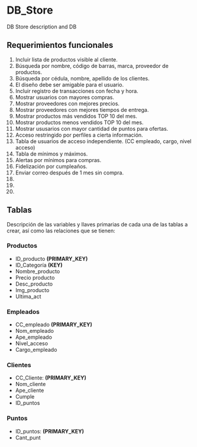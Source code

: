 # DB_Store
DB Store description and DB
## Requerimientos funcionales ##
1. Incluir lista de productos visible al cliente.
2. Búsqueda por nombre, código de barras, marca, proveedor de productos.
3. Búsqueda por cédula, nombre, apellido de los clientes.
4. El diseño debe ser amigable para el usuario.
5. Incluir registro de transacciones con fecha y hora.
6. Mostrar usuarios con mayores compras.
7. Mostrar proveedores con mejores precios.
8. Mostrar proveedores con mejores tiempos de entrega.
9. Mostrar productos más vendidos TOP 10 del mes.
10. Mostrar productos menos vendidos TOP 10 del mes.
11. Mostrar ususarios con mayor cantidad de puntos para ofertas.
12. Acceso restringido por perfiles a cierta información.
13. Tabla de usuarios de acceso independiente. (CC empleado, cargo, nivel acceso)
14. Tabla de mínimos y máximos.
15. Alertas por mínimos para compras.
16. Fidelización por cumpleaños.
17. Enviar correo después de 1 mes sin compra.
18. 
19. 
20. 

## Tablas ##

Descripción de las variables y llaves primarias de cada una de las tablas a crear, así como las relaciones que se tienen:

### Productos
* ID_producto **(PRIMARY_KEY)**
* ID_Categoría **(KEY)**
* Nombre_producto
* Precio producto
* Desc_producto
* Img_producto
* Ultima_act

### Empleados
* CC_empleado **(PRIMARY_KEY)**
* Nom_empleado
* Ape_empleado
* Nivel_acceso
* Cargo_empleado

### Clientes
* CC_Cliente: **(PRIMARY_KEY)**
* Nom_cliente
* Ape_cliente
* Cumple
* ID_puntos

### Puntos
* ID_puntos: **(PRIMARY_KEY)**
* Cant_punt


